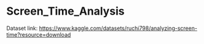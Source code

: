 # Screen_Time_Analysis

Dataset link: https://www.kaggle.com/datasets/ruchi798/analyzing-screen-time?resource=download
